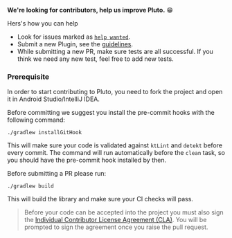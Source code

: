 <!-- Contributing
============

If you would like to contribute code to Pluto you can do so through GitHub by forking the repository and sending a pull request.

When submitting code, please make every effort to follow existing conventions and style in order to keep the code as readable as possible. Please also make sure your code compiles by running `./gradlew build`. For any formatting errors, run `./gradlew prCheck` to fix them.

Before your code can be accepted into the project you must also sign the [Individual Contributor License Agreement (CLA)][1].

[1]: https://cla-assistant.io/androidPluto/pluto -->



**We're looking for contributors, help us improve Pluto.** 😁 

<!-- If you would like to contribute code to Pluto you can do so through GitHub by forking the repository and sending a pull request. -->

Hers's how you can help
  - Look for issues marked as [`help wanted`](https://github.com/androidPluto/pluto/labels/help%20wanted).
  - Submit a new Plugin, see the [guidelines](/SUBMIT_GUIDELINES.md).
  - While submitting a new PR, make sure tests are all successful. If you think we need any new test, feel free to add new tests.

### Prerequisite

In order to start contributing to Pluto, you need to fork the project and open it in Android Studio/IntelliJ IDEA.

Before committing we suggest you install the pre-commit hooks with the following command:
```
./gradlew installGitHook
```

This will make sure your code is validated against `ktLint` and `detekt` before every commit.
The command will run automatically before the `clean` task, so you should have the pre-commit hook installed by then.

Before submitting a PR please run:
```
./gradlew build
```
This will build the library and make sure your CI checks will pass.

>
> Before your code can be accepted into the project you must also sign the [Individual Contributor License Agreement (CLA)][1]. You will be prompted to sign the agreement once you raise the pull request.
> 

[1]: https://cla-assistant.io/androidPluto/pluto


